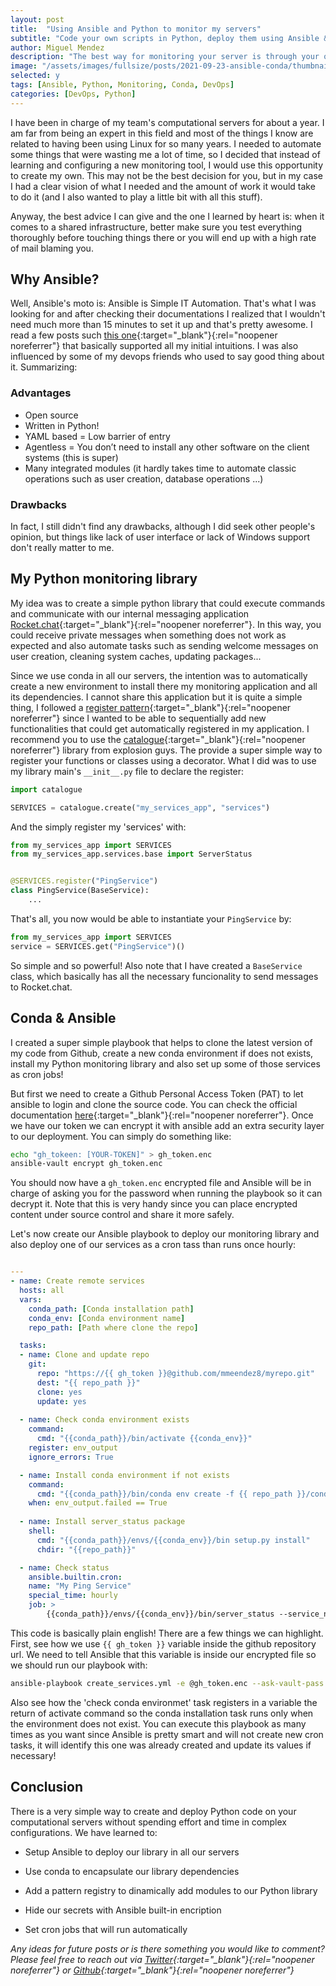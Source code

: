 ```yaml
---
layout: post
title:  "Using Ansible and Python to monitor my servers"
subtitle: "Code your own scripts in Python, deploy them using Ansible & Conda and get real time reports from your server"
author: Miguel Mendez
description: "The best way for monitoring your server is through your own code,"
image: "/assets/images/fullsize/posts/2021-09-23-ansible-conda/thumbnail.jpg"
selected: y
tags: [Ansible, Python, Monitoring, Conda, DevOps]
categories: [DevOps, Python]
---
```


I have been in charge of my team's computational servers for about a year. I am far from being an expert in this field and most of the things I know are related to having been using Linux for so many years. I needed to automate some things that were wasting me a lot of time, so I decided that instead of learning and configuring a new monitoring tool, I would use this opportunity to create my own. This may not be the best decision for you, but in my case I had a clear vision of what I needed and the amount of work it would take to do it (and I also wanted to play a little bit with all this stuff).

Anyway, the best advice I can give and the one I learned by heart is: when it comes to a shared infrastructure, better make sure you test everything thoroughly before touching things there or you will end up with a high rate of mail blaming you.

## Why Ansible?

Well, Ansible's moto is: Ansible is Simple IT Automation. That's what I was looking for and after checking their documentations I realized that I wouldn't need much more than 15 minutes to set it up and that's pretty awesome. I read a few posts such [this one](https://mtyurt.net/post/2020/good-bad-parts-of-ansible-after-two-years.html){:target="_blank"}{:rel="noopener noreferrer"} that basically supported all my initial intuitions. I was also influenced by some of my devops friends who used to say good thing about it. Summarizing:

### Advantages

- Open source
- Written in Python!
- YAML based = Low barrier of entry
- Agentless = You don’t need to install any other software on the client systems (this is super)
- Many integrated modules (it hardly takes time to automate classic operations such as user creation, database operations ...)

### Drawbacks

In fact, I still didn't find any drawbacks, although I did seek other people's opinion, but things like lack of user interface or lack of Windows support don't really matter to me.

## My Python monitoring library

My idea was to create a simple python library that could execute commands and communicate with our internal messaging application [Rocket.chat](https://rocket.chat/){:target="_blank"}{:rel="noopener noreferrer"}. In this way, you could receive private messages when something does not work as expected and also automate tasks such as sending welcome messages on user creation, cleaning system caches, updating packages...

Since we use conda in all our servers, the intention was to automatically create a new environment to install there my monitoring application and all its dependencies. I cannot share this application but it is quite a simple thing, I followed a [register pattern](https://charlesreid1.github.io/python-patterns-the-registry.html){:target="_blank"}{:rel="noopener noreferrer"} since I wanted to be able to sequentially add new functionalities that could get automatically registered in my application. I recommend you to use the [catalogue](https://github.com/explosion/catalogue){:target="_blank"}{:rel="noopener noreferrer"} library from explosion guys. The provide a super simple way to register your functions or classes using a decorator. What I did was to use my library main's `__init__.py` file to declare the register:

```python
import catalogue

SERVICES = catalogue.create("my_services_app", "services")

```

And the simply register my 'services' with:

```python
from my_services_app import SERVICES
from my_services_app.services.base import ServerStatus


@SERVICES.register("PingService")
class PingService(BaseService):
    ...
```

That's all, you now would be able to instantiate your `PingService` by:

```python
from my_services_app import SERVICES
service = SERVICES.get("PingService")()
```

So simple and so powerful! Also note that I have created a `BaseService` class, which basically has all the necessary funcionality to send messages to Rocket.chat.

## Conda & Ansible

I created a super simple playbook that helps to clone the latest version of my code from Github, create a new conda environment if does not exists, install my Python monitoring library and also set up some of those services as cron jobs!

But first we need to create a Github Personal Access Token (PAT) to let ansible to login and clone the source code. You can check the official documentation [here](https://docs.github.com/en/github/authenticating-to-github/keeping-your-account-and-data-secure/creating-a-personal-access-token){:target="_blank"}{:rel="noopener noreferrer"}. Once we have our token we can encrypt it with ansible add an extra security layer to our deployment. You can simply do something like:

```bash
echo "gh_tokeen: [YOUR-TOKEN]" > gh_token.enc
ansible-vault encrypt gh_token.enc
```

You should now have a `gh_token.enc` encrypted file and Ansible will be in charge of asking you for the password when running the playbook so it can decrypt it. Note that this is very handy since you can place encrypted content under source control and share it more safely.

Let's now create our Ansible playbook to deploy our monitoring library and also deploy one of our services as a cron tass than runs once hourly:

```yaml

---
- name: Create remote services
  hosts: all
  vars:
    conda_path: [Conda installation path]
    conda_env: [Conda environment name]
    repo_path: [Path where clone the repo]

  tasks:
  - name: Clone and update repo
    git:
      repo: "https://{{ gh_token }}@github.com/mmeendez8/myrepo.git"
      dest: "{{ repo_path }}"
      clone: yes
      update: yes
  
  - name: Check conda environment exists
    command:
      cmd: "{{conda_path}}/bin/activate {{conda_env}}"
    register: env_output
    ignore_errors: True

  - name: Install conda environment if not exists
    command: 
      cmd: "{{conda_path}}/bin/conda env create -f {{ repo_path }}/conda.yaml"
    when: env_output.failed == True
  
  - name: Install server_status package
    shell: 
      cmd: "{{conda_path}}/envs/{{conda_env}}/bin setup.py install"
      chdir: "{{repo_path}}"

  - name: Check status
    ansible.builtin.cron:
    name: "My Ping Service"
    special_time: hourly
    job: >
        {{conda_path}}/envs/{{conda_env}}/bin/server_status --service_name=PingService
```

This code is basically plain english! There are a few things we can highlight. First, see how we use `{{ gh_token }}` variable inside the github repository url. We need to tell Ansible that this variable is inside our encrypted file so we should run our playbook with:

```bash
ansible-playbook create_services.yml -e @gh_token.enc --ask-vault-pass
```

Also see how the 'check conda environmet' task registers in a variable the return of activate command so the conda installation task runs only when the environment does not exist.
You can execute this playbook as many times as you want since Ansible is pretty smart and will not create new cron tasks, it will identify this one was already created and update its values if necessary!

## Conclusion

There is a very simple way to create and deploy Python code on your computational servers without spending effort and time in complex configurations. We have learned to:

- Setup Ansible to deploy our library in all our servers

- Use conda to encapsulate our library dependencies

- Add a pattern registry to dinamically add modules to our Python library

- Hide our secrets with Ansible built-in encription

- Set cron jobs that will run automatically

*Any ideas for future posts or is there something you would like to comment? Please feel free to reach out via [Twitter](https://twitter.com/mmeendez8){:target="_blank"}{:rel="noopener noreferrer"} or [Github](https://github.com/mmeendez8){:target="_blank"}{:rel="noopener noreferrer"}*
